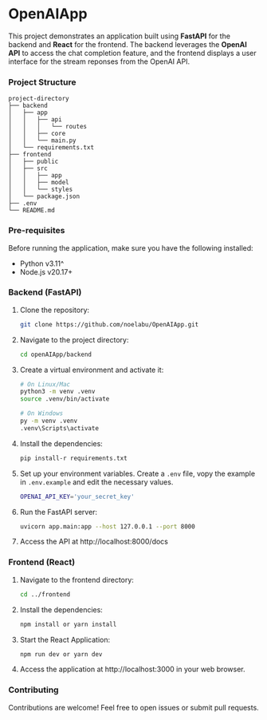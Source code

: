 # OpenAIApp

This project demonstrates an application built using **FastAPI** for the backend and **React** for the frontend. The backend leverages the **OpenAI API** to access the chat completion feature, and the frontend displays a user interface for the stream reponses from the OpenAI API.

### **Project Structure**

```
project-directory
├── backend
│   ├── app
│   │   ├── api
│   │   │   └── routes
│   │   ├── core
│   │   └── main.py
│   └── requirements.txt
├── frontend
│   ├── public
│   ├── src
│   │   ├── app
│   │   ├── model
│   │   └── styles
│   └── package.json
├── .env
└── README.md
```
### Pre-requisites
Before running the application, make sure you have the following installed:

- Python v3.11^
- Node.js v20.17+

### Backend (FastAPI)

1. Clone the repository:
    ```bash
    git clone https://github.com/noelabu/OpenAIApp.git
    ```
2. Navigate to the project directory:
    ```bash
    cd openAIApp/backend
    ```
3. Create a virtual environment and activate it:
    ```bash
    # On Linux/Mac
    python3 -m venv .venv
    source .venv/bin/activate

    # On Windows
    py -m venv .venv
    .venv\Scripts\activate
    ```
4. Install the dependencies:
    ```bash
    pip install-r requirements.txt
    ```
5. Set up your environment variables. Create a `.env` file, vopy the example in `.env.example` and edit the necessary values.
    ```bash
    OPENAI_API_KEY='your_secret_key'
    ```
6. Run the FastAPI server:
    ```bash
    uvicorn app.main:app --host 127.0.0.1 --port 8000
    ```
7. Access the API at http://localhost:8000/docs


### Frontend (React)

1. Navigate to the frontend directory:
    ```bash
    cd ../frontend
    ```
2. Install the dependencies:
    ```bash
    npm install or yarn install
    ```
3. Start the React Application:
    ```bash
    npm run dev or yarn dev
    ```
4. Access the application at http://localhost:3000 in your web browser.

### Contributing
Contributions are welcome! Feel free to open issues or submit pull requests.